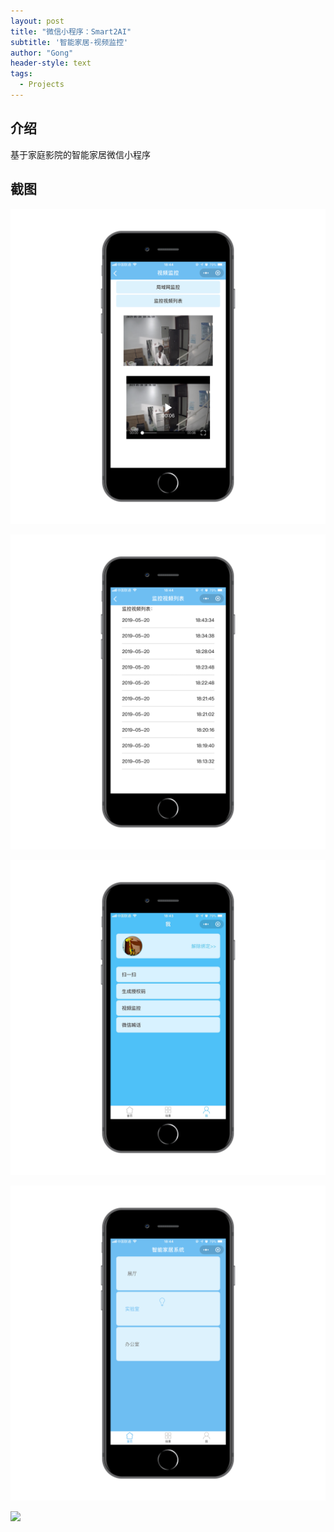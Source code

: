 ```yaml
---
layout: post
title: "微信小程序：Smart2AI"
subtitle: '智能家居-视频监控'
author: "Gong"
header-style: text
tags:
  - Projects
---
```


## 介绍
基于家庭影院的智能家居微信小程序

## 截图
![](img/post/miniapp_1.jpg)

![](img/post/miniapp_2.jpg)

![](img/post/miniapp_3.jpg)

![](img/post/miniapp_4.jpg)

![](img/postminiapp_5.jpg)

